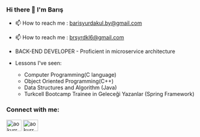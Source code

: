 ### Hi there 👋 I'm Barış

- 📫 How to reach me  : barisyurdakul.by@gmail.com
- 📫 How to reach me  : brsyrdkl6@gmail.com

- BACK-END DEVELOPER - Proficient in microservice architecture

- Lessons I've seen:
    - Computer Programming(C language)
    - Object Oriented Programming(C++)
    - Data Structures and Algorithm (Java)
    - Turkcell Bootcamp Trainee in Geleceği Yazanlar (Spring Framework)


<h3 align="left">Connect with me:</h3>
<p align="left">
<a href="https://www.linkedin.com/in/bar%C4%B1%C5%9F-yurdakul-77b364174" target="blank"><img align="center" src="https://raw.githubusercontent.com/rahuldkjain/github-profile-readme-generator/master/src/images/icons/Social/linked-in-alt.svg" alt="aokurr" height="30" width="40" /></a>
<a href="https://instagram.com/barisyurdakul" target="blank"><img align="center" src="https://raw.githubusercontent.com/rahuldkjain/github-profile-readme-generator/master/src/images/icons/Social/instagram.svg" alt="aokurr" height="30" width="40" /></a>
</p>

